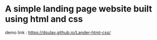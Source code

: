 # A simple landing page website built using html and css
demo link : https://dsulav.github.io/Lander-html-css/ 

